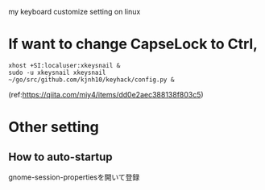my keyboard customize setting on linux

# If want to change CapseLock to Ctrl,
```~/.xprofile
xhost +SI:localuser:xkeysnail &
sudo -u xkeysnail xkeysnail ~/go/src/github.com/kjnh10/keyhack/config.py &
```
(ref:https://qiita.com/miy4/items/dd0e2aec388138f803c5)

# Other setting
## How to auto-startup
gnome-session-propertiesを開いて登録
